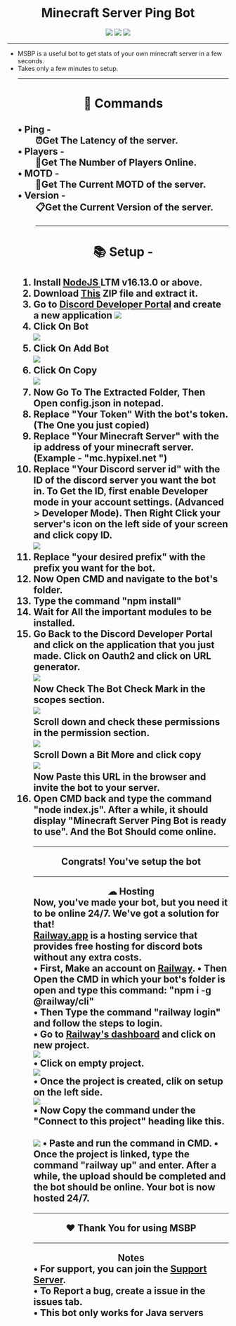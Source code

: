 <center>
<h1> Minecraft Server Ping Bot </h1>
<img src="https://img.shields.io/badge/Node.js-339933?style=for-the-badge&logo=nodedotjs&logoColor=white"> <img src="https://img.shields.io/badge/JavaScript-323330?style=for-the-badge&logo=javascript&logoColor=F7DF1E">
<img src="https://img.shields.io/badge/Discord-7289DA?style=for-the-badge&logo=discord&logoColor=white">
<hr>
</center>
<ul> <li> MSBP is a useful bot to get stats of your own minecraft server in a few seconds.
</li> <li> Takes only a few minutes to setup. </li>
<hr> </h2> <center> <h1 style="border-bottom: none">
📕 Commands  </center> </h1> <h2 style="border-bottom: none">
 <dl> <dt>• Ping -</dt>
 <dd> ⏰Get The Latency of the server.</dd>
 <dt>• Players - 
 <dd> 🔄Get The Number of Players Online. </dd>
 <dt>• MOTD - 
 <dd> 🎏Get The Current MOTD of the server. </dd>
 <dt>• Version - </dt>
 <dd> 📋Get the Current Version of the server.
<hr> </h1> <center>
<h1> 📚 Setup - </h1> </center>
<h2>
<ol style="margin-top: 0px">  <li> Install <a href="https://nodejs.org/en/" > <u> NodeJS</u> </a> LTM v16.13.0 or above. </li>
<li> Download <a href="https://github.com/PixelPasta/Minecraft-Server-Ping-Bot/archive/refs/heads/main.zip"><u>This</u></a> ZIP file and extract it.
<li> Go to <a href="https://discord.com/developers/applications"><u>Discord Developer Portal</u></a> and create a new application  <img src="./Docs File/application.png"> </li>
<li> Click On Bot <br> <img src="./Docs File/bot.png"> </li>
<li> Click On Add Bot <br> <img src="./Docs File/Add.png"> </li>
<li> Click On Copy <br> <img src="./Docs File/copy.png"> </li>
<li> Now Go To The Extracted Folder, Then Open config.json in notepad. </li>
<li> Replace "Your Token" With the bot's token. (The One you just copied) </li>
<li> Replace "Your Minecraft Server" with the ip address of your minecraft server. (Example - "mc.hypixel.net
") </li>
<li> Replace "Your Discord server id" with the ID of the discord server you want the bot in. To Get the ID, first enable Developer mode in your account settings. (Advanced > Developer Mode). Then Right Click your server's icon on the left side of your screen and click copy ID. <br><img src="./Docs File/ID.png"> </li>
<li> Replace "your desired prefix" with the prefix you want for the bot. </li>
<li> Now Open CMD and navigate to the bot's folder. </li>
<li> Type the command "npm install" </li>
<li> Wait for All the important modules to be installed. </li>
<li> Go Back to the Discord Developer Portal and click on the application that you just made. 
Click on Oauth2 and click on URL generator. <br>
<img src="./Docs File/OA.png"> <br>
Now Check The Bot Check Mark in the scopes section. <br> <img src="./Docs File/scopes.png"> <br>
Scroll down and check these permissions in the permission section. <br> <img src="./Docs File/erms.png"> <br>
Scroll Down a Bit More and click copy <br>
<img src="./Docs File/invite.png"> <br>
Now Paste this URL in the browser and invite the bot to your server. </li>
<li> Open CMD back and type the command "node index.js". After a while, it should display "Minecraft Server Ping Bot is ready to use". And the Bot Should come online.
<hr>
<center> Congrats! You've setup the bot <hr>
☁ Hosting <br>
</center>
Now, you've made your bot, but you need it to be online 24/7. We've got a solution for that! <br>
<a href="https://railway.app/"><u>Railway.app</u></a> is a hosting service that provides free hosting for discord bots without any extra costs.
<br>
• First, Make an account on <a href="https://railway.app"><u>Railway</u></a>.
• Then Open the CMD in which your bot's folder is open and type this command: 
"npm i -g @railway/cli" <br>
• Then Type the command "railway login" and follow the steps to login. <br>
• Go to <a href="https://railway.app/dashboard"><u>Railway's dashboard</u></a> and click on new project. <br> <img src="./Docs File/new.png"> <br>
• Click on empty project. <br> <img src="./Docs File/empty.png"> <br>
• Once the project is created, clik on setup on the left side. <br> <img src="./Docs File/setup.png"> <br>
• Now Copy the command under the "Connect to this project" heading like this.<br> <br> <img src="./Docs File/link.png">
• Paste and run the command in CMD.
• Once the project is linked, type the command "railway up" and enter. After a while, the upload should be completed and the bot should be online. Your bot is now hosted 24/7.
<hr> <center>
❤ Thank You for using MSBP
<hr>
Notes <br> </center>
• For support, you can join the <a href="https://discord.gg/GDbTdhKs9c"><u>Support Server</u></a>. <br>
• To Report a bug, create a issue in the issues tab. <br>
• <b>This bot only works for Java servers</b>

